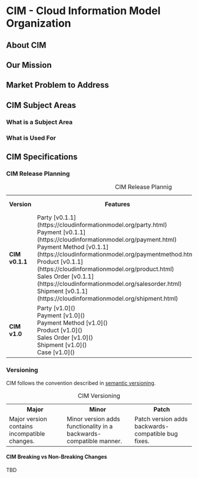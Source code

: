 # CIM - Cloud Information Model Organization

## About CIM

## Our Mission

## Market Problem to Address

## CIM Subject Areas
### What is a Subject Area
### What is Used For

## CIM Specifications
### CIM Release Planning

<table>
  <caption>CIM Release Plannig</caption>
  <tbody>
    <tr>
	    <th><strong>Version</strong></th>
	    <th><strong>Features</strong></th>
        <th><strong>Release Notes</strong></th>
        <th><strong>Release Date</strong></th>
    </tr>
    <tr>
	    <td><strong>CIM v0.1.1</strong></td>
	    <td>Party [v0.1.1](https://cloudinformationmodel.org/party.html)</br>
            Payment [v0.1.1](https://cloudinformationmodel.org/payment.html)</br>
            Payment Method [v0.1.1](https://cloudinformationmodel.org/paymentmethod.html)</br>
            Product [v0.1.1](https://cloudinformationmodel.org/product.html)</br>
            Sales Order [v0.1.1](https://cloudinformationmodel.org/salesorder.html)</br>
            Shipment [v0.1.1](https://cloudinformationmodel.org/shipment.html)</br>
        </td>
        <td>[release_notes]() v0_1_1</td>
        <td>February 23, 2020</td>
    </tr>
        <tr>
	    <td><strong>CIM v1.0</strong></td>
	    <td>Party [v1.0]()</br>
            Payment [v1.0]()</br>
            Payment Method [v1.0]()</br>
            Product [v1.0]()</br>
            Sales Order [v1.0]()</br>
            Shipment [v1.0]()</br>
            Case [v1.0]()</br>
        </td>
        <td>TBC</td>
    </tr>
  </tbody>
</table>

### Versioning
CIM follows the convention described in [semantic versioning](https://semver.org/).

<table>
  <caption>CIM Versioning</caption>
  <tbody>
    <tr>
	    <th><strong>Major</strong></th>
	    <th><strong>Minor</strong></th>
        <th><strong>Patch</strong></th>
    </tr>
    <tr>
	    <td>Major version contains incompatible changes.</td>
	    <td>Minor version adds functionality in a backwards-compatible manner.</td>
        <td>Patch version adds backwards-compatible bug fixes.</td>
    </tr>
  </tbody>
</table>

#### CIM Breaking vs Non-Breaking Changes
TBD